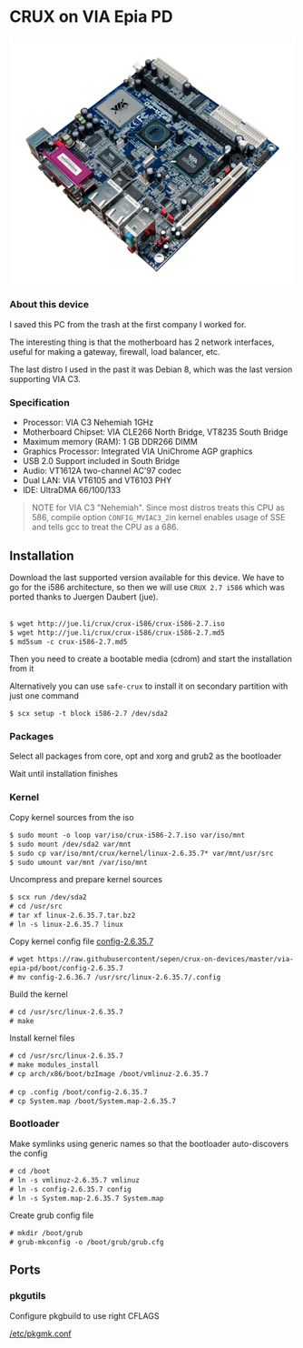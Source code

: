 # CRUX on VIA Epia PD

![this-device](https://raw.githubusercontent.com/sepen/crux-on-devices/master/via-epia-pd/this-device.jpg)


### About this device

I saved this PC from the trash at the first company I worked for.

The interesting thing is that the motherboard has 2 network interfaces, useful for making a gateway, firewall, load balancer, etc.

The last distro I used in the past it was Debian 8, which was the last version supporting VIA C3.


### Specification

* Processor: VIA C3 Nehemiah 1GHz
* Motherboard Chipset: VIA CLE266 North Bridge, VT8235 South Bridge
* Maximum memory (RAM): 1 GB DDR266 DIMM
* Graphics Processor: Integrated VIA UniChrome AGP graphics
* USB 2.0 Support included in South Bridge
* Audio: VT1612A two-channel AC'97 codec
* Dual LAN: VIA VT6105 and VT6103 PHY 
* IDE: UltraDMA 66/100/133


> NOTE for VIA C3 "Nehemiah". Since most distros treats this CPU as 586, compile option `CONFIG_MVIAC3_2`in kernel enables usage of SSE and tells gcc to treat the CPU as a 686.



## Installation

Download the last supported version available for this device.
We have to go for the i586 architecture, so then we will use `CRUX 2.7 i586` which was ported thanks to Juergen Daubert (jue).
```

$ wget http://jue.li/crux/crux-i586/crux-i586-2.7.iso
$ wget http://jue.li/crux/crux-i586/crux-i586-2.7.md5
$ md5sum -c crux-i586-2.7.md5
```

Then you need to create a bootable media (cdrom) and start the installation from it

Alternatively you can use `safe-crux` to install it on secondary partition with just one command
```
$ scx setup -t block i586-2.7 /dev/sda2
```

### Packages

Select all packages from core, opt and xorg and grub2 as the bootloader

Wait until installation finishes


### Kernel

Copy kernel sources from the iso
```
$ sudo mount -o loop var/iso/crux-i586-2.7.iso var/iso/mnt
$ sudo mount /dev/sda2 var/mnt
$ sudo cp var/iso/mnt/crux/kernel/linux-2.6.35.7* var/mnt/usr/src
$ sudo umount var/mnt /var/iso/mnt
```

Uncompress and prepare kernel sources
```
$ scx run /dev/sda2
# cd /usr/src
# tar xf linux-2.6.35.7.tar.bz2
# ln -s linux-2.6.35.7 linux
```

Copy kernel config file [config-2.6.35.7](boot/config-2.6.35.7)
```
# wget https://raw.githubusercontent/sepen/crux-on-devices/master/via-epia-pd/boot/config-2.6.35.7
# mv config-2.6.36.7 /usr/src/linux-2.6.35.7/.config
```

Build the kernel
```
# cd /usr/src/linux-2.6.35.7
# make
```

Install kernel files
```
# cd /usr/src/linux-2.6.35.7
# make modules_install
# cp arch/x86/boot/bzImage /boot/vmlinuz-2.6.35.7

# cp .config /boot/config-2.6.35.7
# cp System.map /boot/System.map-2.6.35.7
```

### Bootloader

Make symlinks using generic names so that the bootloader auto-discovers the config
```
# cd /boot
# ln -s vmlinuz-2.6.35.7 vmlinuz
# ln -s config-2.6.35.7 config
# ln -s System.map-2.6.35.7 System.map
```

Create grub config file
```
# mkdir /boot/grub 
# grub-mkconfig -o /boot/grub/grub.cfg
```

## Ports

### pkgutils

Configure pkgbuild to use right CFLAGS

[/etc/pkgmk.conf](etc/pkgmk.conf)
